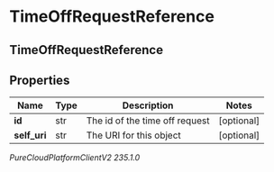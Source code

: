 # TimeOffRequestReference

## TimeOffRequestReference

## Properties

|Name | Type | Description | Notes|
|------------ | ------------- | ------------- | -------------|
| **id** | str | The id of the time off request | [optional] |
| **self_uri** | str | The URI for this object | [optional] |



_PureCloudPlatformClientV2 235.1.0_
